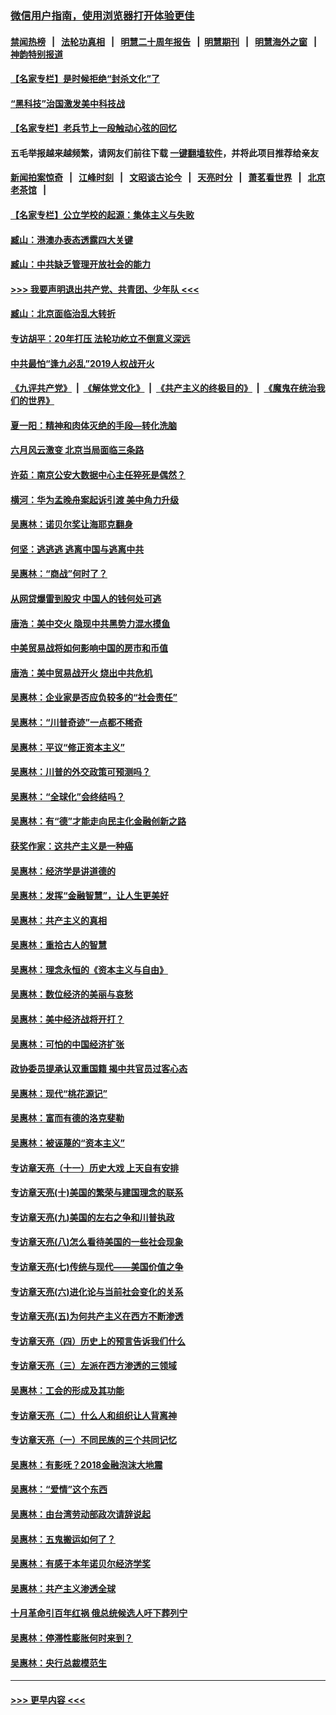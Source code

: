 ### [微信用户指南，使用浏览器打开体验更佳](https://github.com/gfw-breaker/banned-news1/blob/master/indexes/wechat-guide.md?t=0)
#### [禁闻热榜](热点新闻.md?t=0)  &nbsp;&nbsp;|&nbsp;&nbsp; [法轮功真相](https://github.com/gfw-breaker/truth/blob/master/README.md?t=0) &nbsp;&nbsp;|&nbsp;&nbsp; [明慧二十周年报告](https://github.com/gfw-breaker/mh-reports/blob/master/README.md?t=0) &nbsp;&nbsp;|&nbsp;&nbsp;[明慧期刊](https://github.com/gfw-breaker/mh-qikan) &nbsp;&nbsp;|&nbsp;&nbsp; [明慧海外之窗](https://github.com/gfw-breaker/mh-news/blob/master/README.md?t=0) &nbsp;&nbsp;|&nbsp;&nbsp; [神韵特别报道](https://github.com/gfw-breaker/mh-news/blob/master/shenyun.md?t=0)
#### [【名家专栏】是时候拒绝“封杀文化”了](../pages/nsc423/n11814093.md?t=02141311) 
#### [“黑科技”治国激发美中科技战](../pages/nsc423/n11638056.md?t=02141311) 
#### [【名家专栏】老兵节上一段触动心弦的回忆](../pages/nsc423/n11646016.md?t=02141311) 
#### 五毛举报越来越频繁，请网友们前往下载 [一键翻墙软件](https://github.com/gfw-breaker/ssr-accounts)，并将此项目推荐给亲友
#### [新闻拍案惊奇](https://github.com/gfw-breaker/banned-news1/blob/master/pages/link4.md) &nbsp;&nbsp;|&nbsp;&nbsp; [江峰时刻](https://github.com/gfw-breaker/banned-news1/blob/master/pages/link4.md) &nbsp;&nbsp;|&nbsp;&nbsp; [文昭谈古论今](https://github.com/gfw-breaker/banned-news1/blob/master/pages/link4.md) &nbsp;&nbsp;|&nbsp;&nbsp; [天亮时分](https://github.com/gfw-breaker/banned-news1/blob/master/pages/link4.md) &nbsp;&nbsp;|&nbsp;&nbsp; [萧茗看世界](https://github.com/gfw-breaker/banned-news1/blob/master/pages/link4.md) &nbsp;&nbsp;|&nbsp;&nbsp; [北京老茶馆](https://github.com/gfw-breaker/banned-news1/blob/master/pages/link4.md) &nbsp;&nbsp;|&nbsp;&nbsp; 
#### [【名家专栏】公立学校的起源：集体主义与失败](../pages/nsc423/n11601833.md?t=02141311) 
#### [臧山：港澳办表态透露四大关键](../pages/nsc423/n11421628.md?t=02141311) 
#### [臧山：中共缺乏管理开放社会的能力](../pages/nsc423/n11407457.md?t=02141311) 
#### [>>> 我要声明退出共产党、共青团、少年队 <<<](https://github.com/begood0513/goodnews/blob/master/quit/letter.md) 
#### [臧山：北京面临治乱大转折](../pages/nsc423/n11406895.md?t=02141311) 
#### [专访胡平：20年打压 法轮功屹立不倒意义深远](../pages/nsc423/n11398800.md?t=02141311) 
#### [中共最怕“逢九必乱”2019人权战开火](../pages/nsc423/n11385248.md?t=02141311) 
#### [《九评共产党》](https://github.com/begood0513/9ping.md/blob/master/README.md) &nbsp;|&nbsp; [《解体党文化》](../../../../jtdwh.md/blob/master/README.md)  &nbsp;|&nbsp; [《共产主义的终极目的》](../../../../gczydzjmd.md/blob/master/README.md) &nbsp;|&nbsp; [《魔鬼在统治我们的世界》](../../../../mgztzwmdsj.md/blob/master/README.md) 
#### [夏一阳：精神和肉体灭绝的手段—转化洗脑](../pages/nsc423/n11368250.md?t=02141311) 
#### [六月风云激变 北京当局面临三条路](../pages/nsc423/n11313668.md?t=02141311) 
#### [许茹：南京公安大数据中心主任猝死是偶然？](../pages/nsc423/n11064744.md?t=02141311) 
#### [横河：华为孟晚舟案起诉引渡 美中角力升级](../pages/nsc423/n11027230.md?t=02141311) 
#### [吴惠林：诺贝尔奖让海耶克翻身](../pages/nsc423/n10890049.md?t=02141311) 
#### [何坚：逃逃逃 逃离中国与逃离中共](../pages/nsc423/n10592891.md?t=02141311) 
#### [吴惠林：“商战”何时了？](../pages/nsc423/n10573558.md?t=02141311) 
#### [从网贷爆雷到股灾 中国人的钱何处可逃](../pages/nsc423/n10572800.md?t=02141311) 
#### [唐浩：美中交火 隐现中共黑势力混水摸鱼](../pages/nsc423/n10544040.md?t=02141311) 
#### [中美贸易战将如何影响中国的房市和币值](../pages/nsc423/n10543697.md?t=02141311) 
#### [唐浩：美中贸易战开火 烧出中共危机](../pages/nsc423/n10540126.md?t=02141311) 
#### [吴惠林：企业家是否应负较多的“社会责任”](../pages/nsc423/n10535022.md?t=02141311) 
#### [吴惠林：“川普奇迹”一点都不稀奇](../pages/nsc423/n10512808.md?t=02141311) 
#### [吴惠林：平议“修正资本主义”](../pages/nsc423/n10495724.md?t=02141311) 
#### [吴惠林：川普的外交政策可预测吗？](../pages/nsc423/n10462387.md?t=02141311) 
#### [吴惠林：“全球化”会终结吗？](../pages/nsc423/n10452838.md?t=02141311) 
#### [吴惠林：有“德”才能走向民主化金融创新之路](../pages/nsc423/n10432292.md?t=02141311) 
#### [获奖作家：这共产主义是一种癌](../pages/nsc423/n10431541.md?t=02141311) 
#### [吴惠林：经济学是讲道德的](../pages/nsc423/n10398014.md?t=02141311) 
#### [吴惠林：发挥“金融智慧”，让人生更美好](../pages/nsc423/n10375019.md?t=02141311) 
#### [吴惠林：共产主义的真相](../pages/nsc423/n10351394.md?t=02141311) 
#### [吴惠林：重拾古人的智慧](../pages/nsc423/n10337691.md?t=02141311) 
#### [吴惠林：理念永恒的《资本主义与自由》](../pages/nsc423/n10316274.md?t=02141311) 
#### [吴惠林：数位经济的美丽与哀愁](../pages/nsc423/n10292946.md?t=02141311) 
#### [吴惠林：美中经济战将开打？](../pages/nsc423/n10258825.md?t=02141311) 
#### [吴惠林：可怕的中国经济扩张](../pages/nsc423/n10219147.md?t=02141311) 
#### [政协委员提承认双重国籍 揭中共官员过客心态](../pages/nsc423/n10208809.md?t=02141311) 
#### [吴惠林：现代“桃花源记”](../pages/nsc423/n10185234.md?t=02141311) 
#### [吴惠林：富而有德的洛克斐勒](../pages/nsc423/n10142264.md?t=02141311) 
#### [吴惠林：被诬蔑的“资本主义”](../pages/nsc423/n10124816.md?t=02141311) 
#### [专访章天亮（十一）历史大戏 上天自有安排](../pages/nsc423/n10094905.md?t=02141311) 
#### [专访章天亮(十)美国的繁荣与建国理念的联系](../pages/nsc423/n10094899.md?t=02141311) 
#### [专访章天亮(九)美国的左右之争和川普执政](../pages/nsc423/n10094889.md?t=02141311) 
#### [专访章天亮(八)怎么看待美国的一些社会现象](../pages/nsc423/n10094857.md?t=02141311) 
#### [专访章天亮(七)传统与现代——美国价值之争](../pages/nsc423/n10093140.md?t=02141311) 
#### [专访章天亮(六)进化论与当前社会变化的关系](../pages/nsc423/n10092036.md?t=02141311) 
#### [专访章天亮(五)为何共产主义在西方不断渗透](../pages/nsc423/n10083620.md?t=02141311) 
#### [专访章天亮（四）历史上的预言告诉我们什么](../pages/nsc423/n10083606.md?t=02141311) 
#### [专访章天亮（三）左派在西方渗透的三领域](../pages/nsc423/n10081115.md?t=02141311) 
#### [吴惠林：工会的形成及其功能](../pages/nsc423/n10080633.md?t=02141311) 
#### [专访章天亮（二）什么人和组织让人背离神](../pages/nsc423/n10076637.md?t=02141311) 
#### [专访章天亮（一）不同民族的三个共同记忆](../pages/nsc423/n10074188.md?t=02141311) 
#### [吴惠林：有影呒？2018金融泡沫大地震](../pages/nsc423/n10040534.md?t=02141311) 
#### [吴惠林：“爱情”这个东西](../pages/nsc423/n10019423.md?t=02141311) 
#### [吴惠林：由台湾劳动部政次请辞说起](../pages/nsc423/n9979679.md?t=02141311) 
#### [吴惠林：五鬼搬运如何了？](../pages/nsc423/n9925338.md?t=02141311) 
#### [吴惠林：有感于本年诺贝尔经济学奖](../pages/nsc423/n9871883.md?t=02141311) 
#### [吴惠林：共产主义渗透全球](../pages/nsc423/n9812748.md?t=02141311) 
#### [十月革命引百年红祸 俄总统候选人吁下葬列宁](../pages/nsc423/n9810182.md?t=02141311) 
#### [吴惠林：停滞性膨胀何时来到？](../pages/nsc423/n9764136.md?t=02141311) 
#### [吴惠林：央行总裁模范生](../pages/nsc423/n9728134.md?t=02141311) 

----
#### [ >>> 更早内容 <<< ](../indexes/nsc423-earlier.md)
